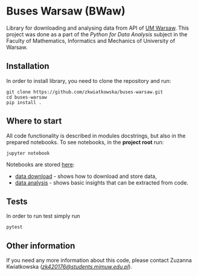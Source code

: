 # Buses Warsaw (BWaw)
Library for downloading and analysing data from API of [UM Warsaw](https://api.um.warszawa.pl/). This project was done as a part of the *Python for Data Analysis* subject in the Faculty of Mathematics, Informatics and Mechanics of University of Warsaw. 

## Installation
In order to install library, you need to clone the repository and run:
```shell script
git clone https://github.com/zkwiatkowska/buses-warsaw.git
cd buses-warsaw
pip install .
```

## Where to start
All code functionality is described in modules docstrings, but also in the prepared notebooks.
To see notebooks, in the **project root** run:
```shell script
jupyter notebook
```
Notebooks are stored [here](examples/notebooks):
- [data download](examples/notebooks/downloading_data.ipynb) - shows how to download and store data,
- [data analysis](examples/notebooks/data_analysis.ipynb) - shows basic insights that can be extracted from code.

## Tests
In order to run test simply run
```shell script
pytest
```

## Other information
If you need any more information about this code, please contact Zuzanna Kwiatkowska (*zk420176@students.mimuw.edu.pl*).
